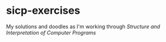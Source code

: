 # sicp-exercises
My solutions and doodles as I'm working through _Structure and Interpretation of Computer Programs_
